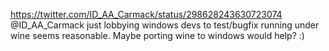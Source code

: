 https://twitter.com/ID_AA_Carmack/status/298628243630723074 @ID_AA_Carmack just lobbying windows devs to test/bugfix running under wine seems reasonable. Maybe porting wine to windows would help? :)